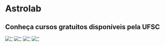 # Astrolab

## Conheça cursos gratuitos disponíveis pela UFSC

[![''](https://astrofisica.ufsc.br/files/2018/05/b1.png)](https://astrofisica.ufsc.br/aa/g/)
[![''](https://astrofisica.ufsc.br/files/2018/05/b2.png)](https://astrofisica.ufsc.br/curso-de-cosmologia/cosmologia1/)
[![''](https://astrofisica.ufsc.br/files/2018/05/b3.png)](https://astrofisica.ufsc.br/curso-de-cosmologia/cosmologia1/)
[![''](http://astrofisica.paginas.ufsc.br/files/2021/09/b4.png)](https://astrofisica.ufsc.br/curso-de-cosmologia/cosmologia2/)

